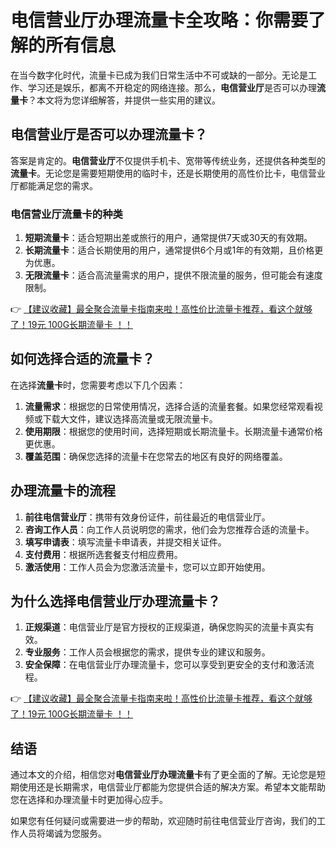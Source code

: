 # 电信营业厅办理流量卡全攻略：你需要了解的所有信息

在当今数字化时代，流量卡已成为我们日常生活中不可或缺的一部分。无论是工作、学习还是娱乐，都离不开稳定的网络连接。那么，**电信营业厅**是否可以办理**流量卡**？本文将为您详细解答，并提供一些实用的建议。

## 电信营业厅是否可以办理流量卡？

答案是肯定的。**电信营业厅**不仅提供手机卡、宽带等传统业务，还提供各种类型的**流量卡**。无论您是需要短期使用的临时卡，还是长期使用的高性价比卡，电信营业厅都能满足您的需求。

### 电信营业厅流量卡的种类

1. **短期流量卡**：适合短期出差或旅行的用户，通常提供7天或30天的有效期。
2. **长期流量卡**：适合长期使用的用户，通常提供6个月或1年的有效期，且价格更为优惠。
3. **无限流量卡**：适合高流量需求的用户，提供不限流量的服务，但可能会有速度限制。

👉 [【建议收藏】最全聚合流量卡指南来啦！高性价比流量卡推荐，看这个就够了！19元 100G长期流量卡 ！！](https://bit.ly/Liuliangka)

## 如何选择合适的流量卡？

在选择**流量卡**时，您需要考虑以下几个因素：

1. **流量需求**：根据您的日常使用情况，选择合适的流量套餐。如果您经常观看视频或下载大文件，建议选择高流量或无限流量卡。
2. **使用期限**：根据您的使用时间，选择短期或长期流量卡。长期流量卡通常价格更优惠。
3. **覆盖范围**：确保您选择的流量卡在您常去的地区有良好的网络覆盖。

## 办理流量卡的流程

1. **前往电信营业厅**：携带有效身份证件，前往最近的电信营业厅。
2. **咨询工作人员**：向工作人员说明您的需求，他们会为您推荐合适的流量卡。
3. **填写申请表**：填写流量卡申请表，并提交相关证件。
4. **支付费用**：根据所选套餐支付相应费用。
5. **激活使用**：工作人员会为您激活流量卡，您可以立即开始使用。

## 为什么选择电信营业厅办理流量卡？

1. **正规渠道**：电信营业厅是官方授权的正规渠道，确保您购买的流量卡真实有效。
2. **专业服务**：工作人员会根据您的需求，提供专业的建议和服务。
3. **安全保障**：在电信营业厅办理流量卡，您可以享受到更安全的支付和激活流程。

👉 [【建议收藏】最全聚合流量卡指南来啦！高性价比流量卡推荐，看这个就够了！19元 100G长期流量卡 ！！](https://bit.ly/Liuliangka)

## 结语

通过本文的介绍，相信您对**电信营业厅办理流量卡**有了更全面的了解。无论您是短期使用还是长期需求，电信营业厅都能为您提供合适的解决方案。希望本文能帮助您在选择和办理流量卡时更加得心应手。

如果您有任何疑问或需要进一步的帮助，欢迎随时前往电信营业厅咨询，我们的工作人员将竭诚为您服务。